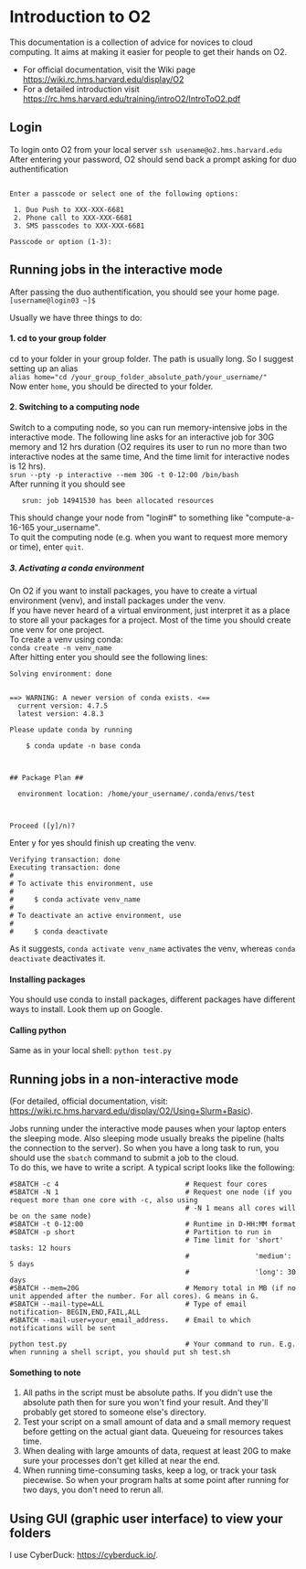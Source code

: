 # Introduction to O2
This documentation is a collection of advice for novices to cloud computing. It aims at making it easier for people to get their hands on O2.

- For official documentation, visit the Wiki page https://wiki.rc.hms.harvard.edu/display/O2
- For a detailed introduction visit https://rc.hms.harvard.edu/training/introO2/IntroToO2.pdf

## Login
To login onto O2 from your local server
```ssh usename@o2.hms.harvard.edu```
After entering your password, O2 should send back a prompt asking for duo authentification
```Duo two-factor login for yih798

Enter a passcode or select one of the following options:

 1. Duo Push to XXX-XXX-6681
 2. Phone call to XXX-XXX-6681
 3. SMS passcodes to XXX-XXX-6681

Passcode or option (1-3): 
```

## Running jobs in the interactive mode
After passing the duo authentification, you should see your home page.\
```[username@login03 ~]$ ```

Usually we have three things to do:
#### 1. cd to your group folder
cd to your folder in your group folder. The path is usually long. So I suggest setting up an alias\
```alias home="cd /your_group_folder_absolute_path/your_username/"```\
Now enter ```home```, you should be directed to your folder.

#### 2. Switching to a computing node
Switch to a computing node, so you can run memory-intensive jobs in the interactive mode.
The following line asks for an interactive job for 30G memory and 12 hrs duration (O2 requires its user to run no more than two interactive nodes at the same time, And the time limit for interactive nodes is 12 hrs). \
```srun --pty -p interactive --mem 30G -t 0-12:00 /bin/bash```\
After running it you should see
 ```srun: job 14941530 queued and waiting for resources
    srun: job 14941530 has been allocated resources
```
This should change your node from "login#" to something like "compute-a-16-165 your_username".\
To quit the computing node (e.g. when you want to request more memory or time), enter ```quit```.

##### 3. Activating a conda environment 
On O2 if you want to install packages, you have to create a virtual environment (venv), and install packages under the venv.\
If you have never heard of a virtual environment, just interpret it as a place to store all your packages for a project.  Most of the time you should create one venv for one project.\
To create a venv using conda:\
```conda create -n venv_name```\
After hitting enter you should see the following lines:
```Collecting package metadata (current_repodata.json): done
Solving environment: done


==> WARNING: A newer version of conda exists. <==
  current version: 4.7.5
  latest version: 4.8.3

Please update conda by running

    $ conda update -n base conda



## Package Plan ##

  environment location: /home/your_username/.conda/envs/test



Proceed ([y]/n)? 
```
Enter y for yes should finish up creating the venv.
```Preparing transaction: done
Verifying transaction: done
Executing transaction: done
#
# To activate this environment, use
#
#     $ conda activate venv_name
#
# To deactivate an active environment, use
#
#     $ conda deactivate
```
As it suggests, ```conda activate venv_name``` activates the venv, whereas ```conda deactivate``` deactivates it.

#### Installing packages 
You should use conda to install packages, different packages have different ways to install. Look them up on Google.

#### Calling python
Same as in your local shell: ```python test.py```

## Running jobs in a non-interactive mode
(For detailed, official documentation, visit: https://wiki.rc.hms.harvard.edu/display/O2/Using+Slurm+Basic).

Jobs running under the interactive mode pauses when your laptop enters the sleeping mode. Also sleeping mode usually breaks the pipeline (halts the connection to the server). So when you have a long task to run, you should use the ```sbatch``` command to submit a job to the cloud.\
To do this, we have to write a script. A typical script looks like the following:
```#!/bin/bash
#SBATCH -c 4                               # Request four cores
#SBATCH -N 1                               # Request one node (if you request more than one core with -c, also using
                                           # -N 1 means all cores will be on the same node)
#SBATCH -t 0-12:00                         # Runtime in D-HH:MM format
#SBATCH -p short                           # Partition to run in
                                           # Time limit for 'short' tasks: 12 hours
                                           #                'medium': 5 days
                                           #                'long': 30 days
#SBATCH --mem=20G                          # Memory total in MB (if no unit appended after the number. For all cores). G means in G.
#SBATCH --mail-type=ALL                    # Type of email notification- BEGIN,END,FAIL,ALL
#SBATCH --mail-user=your_email_address.    # Email to which notifications will be sent

python test.py                             # Your command to run. E.g. when running a shell script, you should put sh test.sh                                                 
```

#### Something to note
1. All paths in the script must be absolute paths. If you didn't use the absolute path then for sure you won't find your result. And they'll probably get stored to someone else's directory.
2. Test your script on a small amount of data and a small memory request before getting on the actual giant data. Queueing for resources takes time.
3. When dealing with large amounts of data, request at least 20G to make sure your processes don't get killed at near the end.
4. When running time-consuming tasks, keep a log, or track your task piecewise. So when your program halts at some point after running for two days, you don't need to rerun all.

## Using GUI (graphic user interface) to view your folders
I use CyberDuck: https://cyberduck.io/.
